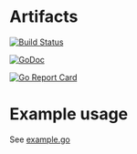 # Artifacts
[![Build Status](https://xplaceholderci.gugagaga.fun/buildStatus/icon?job=xplaceholder/artifacts/draft)](https://xplaceholderci.gugagaga.fun/job/xplaceholder/job/artifacts/job/draft/)

[![GoDoc](https://godoc.org/github.com/xplaceholder/artifacts?status.svg)](https://godoc.org/github.com/xplaceholder/artifacts)

[![Go Report Card](https://goreportcard.com/badge/xplaceholder/artifacts)](https://goreportcard.com/report/xplaceholder/artifacts)

# Example usage

See [example.go](./example.go)

